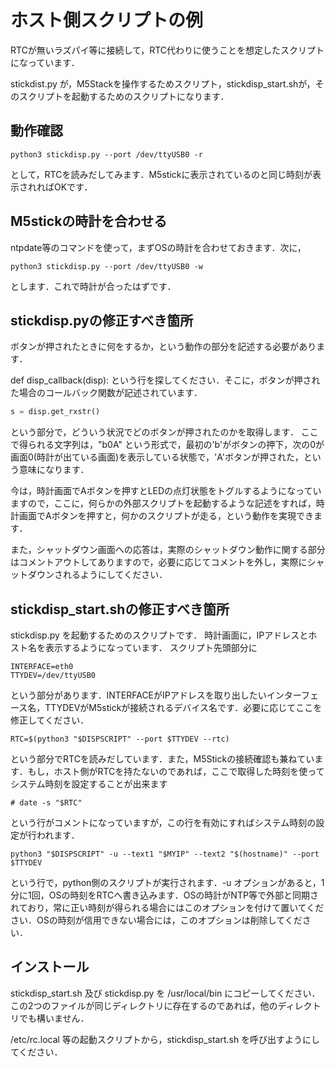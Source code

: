 # ホスト側スクリプトの例

RTCが無いラズパイ等に接続して，RTC代わりに使うことを想定したスクリプトになっています．

stickdist.py が，M5Stackを操作するためスクリプト，stickdisp_start.shが，そのスクリプトを起動するためのスクリプトになります．

## 動作確認

```shell
python3 stickdisp.py --port /dev/ttyUSB0 -r
```

として，RTCを読みだしてみます．M5stickに表示されているのと同じ時刻が表示されればOKです．


## M5stickの時計を合わせる

ntpdate等のコマンドを使って，まずOSの時計を合わせておきます．次に，
```shell
python3 stickdisp.py --port /dev/ttyUSB0 -w
```

とします．これで時計が合ったはずです．


## stickdisp.pyの修正すべき箇所

ボタンが押されたときに何をするか，という動作の部分を記述する必要があります．

def disp_callback(disp): という行を探してください．そこに，ボタンが押された場合のコールバック関数が記述されています．

```python
s = disp.get_rxstr()
```

という部分で，どういう状況でどのボタンが押されたのかを取得します．
ここで得られる文字列は，"b0A" という形式で，最初の'b'がボタンの押下，次の0が画面0(時計が出ている画面)を表示している状態で，'A'ボタンが押された，という意味になります．

今は，時計画面でAボタンを押すとLEDの点灯状態をトグルするようになっていますので，ここに，何らかの外部スクリプトを起動するような記述をすれば，時計画面でAボタンを押すと，何かのスクリプトが走る，という動作を実現できます．

また，シャットダウン画面への応答は，実際のシャットダウン動作に関する部分はコメントアウトしてありますので，必要に応じてコメントを外し，実際にシャットダウンされるようにしてください．


## stickdisp_start.shの修正すべき箇所

stickdisp.py を起動するためのスクリプトです．
時計画面に，IPアドレスとホスト名を表示するようになっています．
スクリプト先頭部分に

```shell
INTERFACE=eth0
TTYDEV=/dev/ttyUSB0
```

という部分があります．INTERFACEがIPアドレスを取り出したいインターフェース名，TTYDEVがM5stickが接続されるデバイス名です．必要に応じてここを修正してください．

```shell
RTC=$(python3 "$DISPSCRIPT" --port $TTYDEV --rtc)
```
という部分でRTCを読みだしています．また，M5Stickの接続確認も兼ねています．もし，ホスト側がRTCを持たないのであれば，ここで取得した時刻を使ってシステム時刻を設定することが出来ます

```shell
# date -s "$RTC"
```
という行がコメントになっていますが，この行を有効にすればシステム時刻の設定が行われます．


```shell
python3 "$DISPSCRIPT" -u --text1 "$MYIP" --text2 "$(hostname)" --port $TTYDEV
```

という行で，python側のスクリプトが実行されます．-u オプションがあると，1分に1回，OSの時刻をRTCへ書き込みます．OSの時計がNTP等で外部と同期されており，常に正い時刻が得られる場合にはこのオプションを付けて置いてください．OSの時刻が信用できない場合には，このオプションは削除してください．

## インストール

stickdisp_start.sh 及び stickdisp.py を /usr/local/bin にコピーしてください．この2つのファイルが同じディレクトリに存在するのであれば，他のディレクトリでも構いません．

/etc/rc.local 等の起動スクリプトから，stickdisp_start.sh を呼び出すようにしてください．

